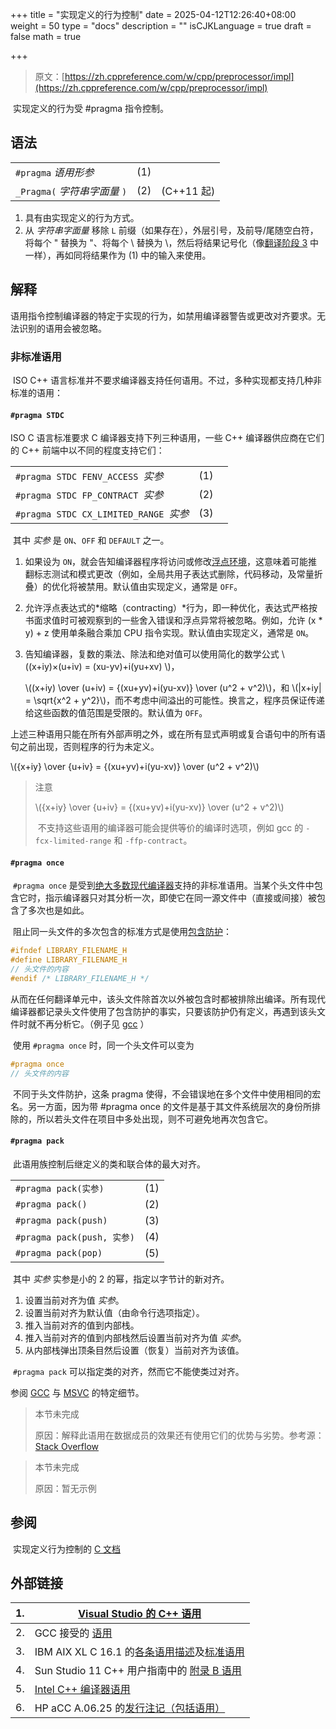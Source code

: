 +++
title = "实现定义的行为控制"
date = 2025-04-12T12:26:40+08:00
weight = 50
type = "docs"
description = ""
isCJKLanguage = true
draft = false
math = true

+++

> 原文：[https://zh.cppreference.com/w/cpp/preprocessor/impl](https://zh.cppreference.com/w/cpp/preprocessor/impl)

​	实现定义的行为受 #pragma 指令控制。

## 语法

|                               |      |            |
| ----------------------------- | ---- | ---------- |
| `#pragma` *语用形参*          | (1)  |            |
| `_Pragma(` *字符串字面量* `)` | (2)  | (C++11 起) |

1) 具有由实现定义的行为方式。
2) 从 *字符串字面量* 移除 `L` 前缀（如果存在），外层引号，及前导/尾随空白符，将每个 \" 替换为 "、将每个 \\ 替换为 \，然后将结果记号化（像[翻译阶段 3](https://zh.cppreference.com/w/cpp/language/translation_phases#.E9.98.B6.E6.AE.B5_3) 中一样），再如同将结果作为 (1) 中的输入来使用。

## 解释

​	语用指令控制编译器的特定于实现的行为，如禁用编译器警告或更改对齐要求。无法识别的语用会被忽略。

### 非标准语用

​	ISO C++ 语言标准并不要求编译器支持任何语用。不过，多种实现都支持几种非标准的语用：

#### `#pragma STDC`

ISO C 语言标准要求 C 编译器支持下列三种语用，一些 C++ 编译器供应商在它们的 C++ 前端中以不同的程度支持它们：

|                                        |      |      |
| -------------------------------------- | ---- | ---- |
| `#pragma STDC FENV_ACCESS `*实参*      | (1)  |      |
| `#pragma STDC FP_CONTRACT `*实参*      | (2)  |      |
| `#pragma STDC CX_LIMITED_RANGE `*实参* | (3)  |      |

​	其中 *实参* 是 `ON`、`OFF` 和 `DEFAULT` 之一。

1. 如果设为 `ON`，就会告知编译器程序将访问或修改[浮点环境](https://zh.cppreference.com/w/c/numeric/fenv)，这意味着可能推翻标志测试和模式更改（例如，全局共用子表达式删除，代码移动，及常量折叠）的优化将被禁用。默认值由实现定义，通常是 `OFF`。

2. 允许浮点表达式的*缩略（contracting）*行为，即一种优化，表达式严格按书面求值时可被观察到的一些舍入错误和浮点异常将被忽略。例如，允许 (x * y) + z 使用单条融合乘加 CPU 指令实现。默认值由实现定义，通常是 `ON`。

3. 告知编译器，复数的乘法、除法和绝对值可以使用简化的数学公式 \\((x+iy)×(u+iv) =  (xu-yv)+i(yu+xv) \\)，      

   \\((x+iy)  \over  (u+iv)  =  {(xu+yv)+i(yu-xv)}  \over  (u^2 + v^2)\\)，和 \\(|x+iy| = \sqrt{x^2 + y^2}\\)，而不考虑中间溢出的可能性。换言之，程序员保证传递给这些函数的值范围是受限的。默认值为 `OFF`。

​	上述三种语用只能在所有外部声明之外，或在所有显式声明或复合语句中的所有语句之前出现，否则程序的行为未定义。

\\({x+iy}  \over  {u+iv}  =  {(xu+yv)+i(yu-xv)}  \over  (u^2 + v^2)\\)

> 注意
>
> \\({x+iy}  \over  {u+iv}  =  {(xu+yv)+i(yu-xv)}  \over  (u^2  +  v^2)\\)
>
> ​	不支持这些语用的编译器可能会提供等价的编译时选项，例如 gcc 的 `-fcx-limited-range` 和 `-ffp-contract`。

#### `#pragma once`

​	`#pragma once` 是受到[绝大多数现代编译器](https://en.wikipedia.org/wiki/Pragma_once#Portability)支持的非标准语用。当某个头文件中包含它时，指示编译器只对其分析一次，即使它在同一源文件中（直接或间接）被包含了多次也是如此。

​	阻止同一头文件的多次包含的标准方式是使用[包含防护](https://en.wikipedia.org/wiki/Include_guard)：

```c
#ifndef LIBRARY_FILENAME_H
#define LIBRARY_FILENAME_H
// 头文件的内容
#endif /* LIBRARY_FILENAME_H */
```

​	从而在任何翻译单元中，该头文件除首次以外被包含时都被排除出编译。所有现代编译器都记录头文件使用了包含防护的事实，只要该防护仍有定义，再遇到该头文件时就不再分析它。（例子见 [gcc](https://gcc.gnu.org/onlinedocs/cpp/Once-Only-Headers.html) ）

​	使用 `#pragma once` 时，同一个头文件可以变为

```c
#pragma once
// 头文件的内容
```

​	不同于头文件防护，这条 pragma 使得，不会错误地在多个文件中使用相同的宏名。另一方面，因为带 #pragma once 的文件是基于其文件系统层次的身份所排除的，所以若头文件在项目中多处出现，则不可避免地再次包含它。

#### `#pragma pack`

​	此语用族控制后继定义的类和联合体的最大对齐。

|                            |      |
| -------------------------- | ---- |
| `#pragma pack(实参)`       | (1)  |
| `#pragma pack()`           | (2)  |
| `#pragma pack(push)`       | (3)  |
| `#pragma pack(push, 实参)` | (4)  |
| `#pragma pack(pop)`        | (5)  |

​	其中 *实参* 实参是小的 2 的幂，指定以字节计的新对齐。

1) 设置当前对齐为值 *实参*。
2) 设置当前对齐为默认值（由命令行选项指定）。
3) 推入当前对齐的值到内部栈。
4) 推入当前对齐的值到内部栈然后设置当前对齐为值 *实参*。
5) 从内部栈弹出顶条目然后设置（恢复）当前对齐为该值。

​	`#pragma pack` 可以指定类的对齐，然而它不能使类过对齐。

参阅 [GCC](https://gcc.gnu.org/onlinedocs/gcc/Structure-Layout-Pragmas.html) 与 [MSVC](https://docs.microsoft.com/en-us/cpp/preprocessor/pack) 的特定细节。

> 本节未完成 
>
> 原因：解释此语用在数据成员的效果还有使用它们的优势与劣势。参考源：[Stack Overflow](https://stackoverflow.com/questions/3318410/pragma-pack-effect)

> 本节未完成 
>
> 原因：暂无示例

## 参阅

​	实现定义行为控制的 [C 文档](https://zh.cppreference.com/w/c/preprocessor/impl)

## 外部链接

| 1.   | [Visual Studio 的 C++ 语用](https://docs.microsoft.com/en-us/cpp/preprocessor/pragma-directives-and-the-pragma-keyword) |
| ---- | ------------------------------------------------------------ |
| 2.   | GCC 接受的 [语用](https://gcc.gnu.org/onlinedocs/gcc/Pragmas.html) |
| 3.   | IBM AIX XL C 16.1 的[各条语用描述](https://www.ibm.com/support/knowledgecenter/en/SSGH3R_16.1.0/com.ibm.xlcpp161.aix.doc/compiler_ref/pragma_descriptions.html)及[标准语用](https://www.ibm.com/support/knowledgecenter/en/SSGH3R_16.1.0/com.ibm.xlcpp161.aix.doc/language_ref/std_pragmas.html) |
| 4.   | Sun Studio 11 C++ 用户指南中的 [附录 B 语用](http://download.oracle.com/docs/cd/E19422-01/819-3690/Pragmas_App.html#73499) |
| 5.   | [Intel C++ 编译器语用](https://software.intel.com/content/www/us/en/develop/documentation/cpp-compiler-developer-guide-and-reference/top/compiler-reference/pragmas.html) |
| 6.   | HP aCC A.06.25 的[发行注记（包括语用）](https://h20565.www2.hpe.com/hpsc/doc/public/display?sp4ts.oid=4268164&docLocale=en_US&docId=emr_na-c02653979) |